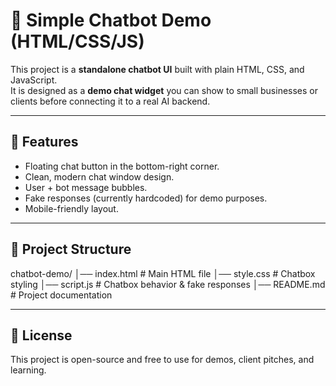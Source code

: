 # 💬 Simple Chatbot Demo (HTML/CSS/JS)

This project is a **standalone chatbot UI** built with plain HTML, CSS, and JavaScript.  
It is designed as a **demo chat widget** you can show to small businesses or clients before connecting it to a real AI backend.

---

## 🚀 Features
- Floating chat button in the bottom-right corner.
- Clean, modern chat window design.
- User + bot message bubbles.
- Fake responses (currently hardcoded) for demo purposes.
- Mobile-friendly layout.

---

## 📂 Project Structure
chatbot-demo/
│── index.html # Main HTML file
│── style.css # Chatbox styling
│── script.js # Chatbox behavior & fake responses
│── README.md # Project documentation

---

## 📜 License
This project is open-source and free to use for demos, client pitches, and learning.